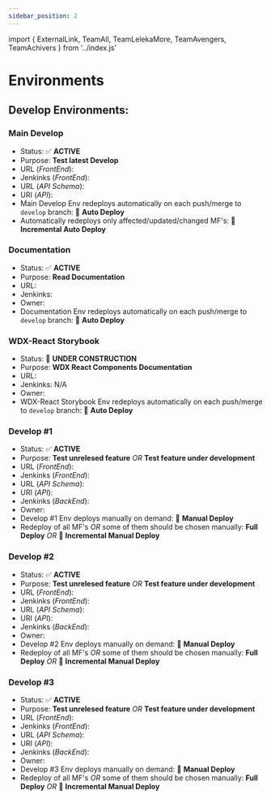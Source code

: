 ```yaml
---
sidebar_position: 2
---
```


import { ExternalLink, TeamAll, TeamLelekaMore, TeamAvengers, TeamAchivers } from '../index.js'

# Environments

## Develop Environments:

### Main Develop

- Status: ✅ **ACTIVE**
- Purpose: **Test latest Develop**
- URL (_FrontEnd_): <ExternalLink url="https://dev-audra.dev.topazdigital.cloud"/>
- Jenkinks (_FrontEnd_): <ExternalLink url="https://jenkins.dev.topazdigital.cloud/view/Audra-Dev/job/Audra-front"/>
- URL (_API Schema_): <ExternalLink url="https://audra-service.dev.topazdigital.cloud/graphiql"/>
- URI (_API_): <ExternalLink url="https://audra-service.dev.topazdigital.cloud/graphql"/>
- Main Develop Env redeploys automatically on each push/merge to `develop` branch: 🚀 **Auto Deploy**
- Automatically redeploys only affected/updated/changed MF's: 🚀 **Incremental Auto Deploy**

### Documentation

- Status: ✅ **ACTIVE**
- Purpose: **Read Documentation**
- URL: <ExternalLink url="https://dev-audra-docs.dev.topazdigital.cloud"/>
- Jenkinks: <ExternalLink url="https://jenkins.dev.topazdigital.cloud/view/Audra-Dev/job/audra-document"/>
- Owner: <TeamAll/>
- Documentation Env redeploys automatically on each push/merge to `develop` branch: 🚀 **Auto Deploy**

### WDX-React Storybook

- Status: 🚧 **UNDER CONSTRUCTION**
- Purpose: **WDX React Components Documentation**
- URL: <ExternalLink url="https://dev-audra-wdx-react.dev.topazdigital.cloud"/>
- Jenkinks: N/A
- Owner: <TeamAll/>
- WDX-React Storybook Env redeploys automatically on each push/merge to `develop` branch: 🚀 **Auto Deploy**

### Develop #1

- Status: ✅ **ACTIVE**
- Purpose: **Test unrelesed feature** _OR_ **Test feature under development**
- URL (_FrontEnd_): <ExternalLink url="https://dev-audra-1.dev.topazdigital.cloud"/>
- Jenkinks (_FrontEnd_): <ExternalLink url="https://jenkins.dev.topazdigital.cloud/view/Audra-Dev/job/audra-front-1-3"/>
- URL (_API Schema_): <ExternalLink url="https://audra-service-1.dev.topazdigital.cloud/graphiql"/>
- URI (_API_): <ExternalLink url="https://audra-service-1.dev.topazdigital.cloud/graphql"/>
- Jenkinks (_BackEnd_): <ExternalLink url="https://jenkins.dev.topazdigital.cloud/view/Audra-Dev/job/audra-service-1-3"/>
- Owner: <TeamLelekaMore/>
- Develop #1 Env deploys manually on demand: 🛵 **Manual Deploy**
- Redeploy of all MF's _OR_ some of them should be chosen manually: **Full Deploy** _OR_ 🛵 **Incremental Manual Deploy**

### Develop #2

- Status: ✅ **ACTIVE**
- Purpose: **Test unrelesed feature** _OR_ **Test feature under development**
- URL (_FrontEnd_): <ExternalLink url="https://dev-audra-2.dev.topazdigital.cloud"/>
- Jenkinks (_FrontEnd_): <ExternalLink url="https://jenkins.dev.topazdigital.cloud/view/Audra-Dev/job/audra-front-1-3"/>
- URL (_API Schema_): <ExternalLink url="https://audra-service-2.dev.topazdigital.cloud/graphiql"/>
- URI (_API_): <ExternalLink url="https://audra-service-2.dev.topazdigital.cloud/graphql"/>
- Jenkinks (_BackEnd_): <ExternalLink url="https://jenkins.dev.topazdigital.cloud/view/Audra-Dev/job/audra-service-1-3"/>
- Owner: <TeamAvengers/>
- Develop #2 Env deploys manually on demand: 🛵 **Manual Deploy**
- Redeploy of all MF's _OR_ some of them should be chosen manually: **Full Deploy** _OR_ 🛵 **Incremental Manual Deploy**

### Develop #3

- Status: ✅ **ACTIVE**
- Purpose: **Test unrelesed feature** _OR_ **Test feature under development**
- URL (_FrontEnd_): <ExternalLink url="https://dev-audra-3.dev.topazdigital.cloud"/>
- Jenkinks (_FrontEnd_): <ExternalLink url="https://jenkins.dev.topazdigital.cloud/view/Audra-Dev/job/audra-front-1-3"/>
- URL (_API Schema_): <ExternalLink url="https://audra-service-2.dev.topazdigital.cloud/graphiql"/>
- URI (_API_): <ExternalLink url="https://audra-service-2.dev.topazdigital.cloud/graphql"/>
- Jenkinks (_BackEnd_): <ExternalLink url="https://jenkins.dev.topazdigital.cloud/view/Audra-Dev/job/audra-service-1-3"/>
- Owner: <TeamAchivers/>
- Develop #3 Env deploys manually on demand: 🛵 **Manual Deploy**
- Redeploy of all MF's _OR_ some of them should be chosen manually: **Full Deploy** _OR_ 🛵 **Incremental Manual Deploy**
